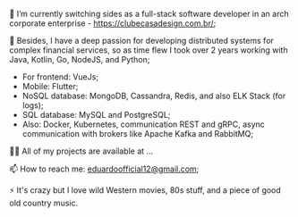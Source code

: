 🔭 I’m currently switching sides as a full-stack software developer in an arch corporate enterprise - https://clubecasadesign.com.br/; 

🌱 Besides, I have a deep passion for developing distributed systems for complex financial services, so as time flew I took over 2 years working with Java, Kotlin, Go, NodeJS, and Python;
- For frontend: VueJs;
- Mobile: Flutter;
- NoSQL database: MongoDB, Cassandra, Redis, and also ELK Stack (for logs);
- SQL database: MySQL and PostgreSQL;
- Also: Docker, Kubernetes, communication REST and gRPC, async communication with brokers like Apache Kafka and RabbitMQ;

👨‍💻 All of my projects are available at ...

📫 How to reach me: eduardoofficial12@gmail.com;

⚡ It's crazy but I love wild Western movies, 80s stuff, and a piece of good old country music.


<!---
marcelinoedu/marcelinoedu is a ✨ special ✨ repository because its `README.md` (this file) appears on your GitHub profile.
You can click the Preview link to take a look at your changes.
--->
